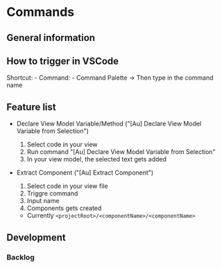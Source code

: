 # Commands

## General information

## How to trigger in VSCode

Shortcut: -
Command: -
Command Palette -> Then type in the command name

## Feature list

- Declare View Model Variable/Method ("[Au] Declare View Model Variable from Selection")
  1. Select code in your view
  2. Run command "[Au] Declare View Model Variable from Selection"
  3. In your view model, the selected text gets added

- Extract Component ("[Au] Extract Component")
  1. Select code in your view file
  2. Triggre command
  3. Input name
  4. Components gets created
  - Currently `<projectRoot>/<componentName>/<componentName>`

## Development

### Backlog
